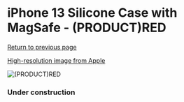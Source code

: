 # iPhone 13 Silicone Case with MagSafe - (PRODUCT)RED

[Return to previous page](/iphone_13)

[High-resolution image from Apple](https://store.storeimages.cdn-apple.com/8756/as-images.apple.com/is/MM2C3?wid=4500&hei=4500&fmt=png)

<div style="width: 384px"><img src="/everypreview/MM2C3.png" alt="(PRODUCT)RED"></div>

### Under construction
